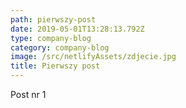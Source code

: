```yaml
---
path: pierwszy-post
date: 2019-05-01T13:28:13.792Z
type: company-blog
category: company-blog
image: /src/netlifyAssets/zdjecie.jpg
title: Pierwszy post
---
```

Post nr 1
